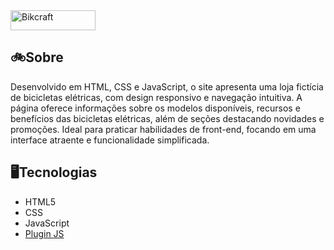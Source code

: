 <img src="../img/bikcraft.svg" width="136" height="32" alt="Bikcraft"/>
<h2>🚲Sobre</h2>
<p>Desenvolvido em HTML, CSS e JavaScript, o site apresenta uma loja fictícia de bicicletas elétricas, com design responsivo e navegação intuitiva. A página oferece informações sobre os modelos disponíveis, recursos e benefícios das bicicletas elétricas, além de seções destacando novidades e promoções. Ideal para praticar habilidades de front-end, focando em uma interface atraente e funcionalidade simplificada.</p>

<h2>🖥️Tecnologias</h2>
<p>
  <ul>
    <li>HTML5</li>
    <li>CSS</li>
    <li>JavaScript</li>
    <li><a href="https://github.com/origamid/simple-anime">Plugin JS</a></li>
    
  </ul>
</p>
